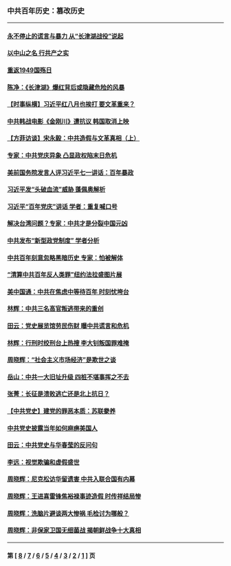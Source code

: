 ### 中共百年历史：篡改历史
---
#### [永不停止的谎言与暴力 从“长津湖战役”说起](../../pages/nf1176115/n13494094.md?11260430) 
#### [以中山之名 行共产之实](../../pages/nf1176115/n13346437.md?11260430) 
#### [重返1949国殇日](../../pages/nf1176115/n13346372.md?11260430) 
#### [陈净：《长津湖》爆红背后或隐藏危险的风暴](../../pages/nf1176115/n13314364.md?11260430) 
#### [【时事纵横】习近平红八月也挨打 要文革重来？](../../pages/nf1176115/n13231393.md?11260430) 
#### [中共韩战电影《金刚川》遭抗议 韩国取消上映](../../pages/nf1176115/n13219114.md?11260430) 
#### [【方菲访谈】宋永毅：中共造假与文革真相（上）](../../pages/nf1176115/n13200760.md?11260430) 
#### [专家：中共党庆异象 凸显政权陷末日危机](../../pages/nf1176115/n13067084.md?11260430) 
#### [美前国务院发言人评习近平七一讲话：百年暴政](../../pages/nf1176115/n13066986.md?11260430) 
#### [习近平发“头破血流”威胁 蓬佩奥解析](../../pages/nf1176115/n13063604.md?11260430) 
#### [习近平“百年党庆”讲话 学者：重复喊口号](../../pages/nf1176115/n13061411.md?11260430) 
#### [解决台湾问题？专家：中共才是分裂中国元凶](../../pages/nf1176115/n13060811.md?11260430) 
#### [中共发布“新型政党制度” 学者分析](../../pages/nf1176115/n13056354.md?11260430) 
#### [中共百年刻意忽略黑暗历史 专家：怕被解体](../../pages/nf1176115/n13056056.md?11260430) 
#### [“清算中共百年反人类罪”纽约法拉盛图片展](../../pages/nf1176115/n13052220.md?11260430) 
#### [美中国通：中共在焦虑中等待百年 时刻忧垮台](../../pages/nf1176115/n13048820.md?11260430) 
#### [林辉：中共三名高官叛逃带来的重创](../../pages/nf1176115/n13035206.md?11260430) 
#### [田云：党史展览馆劳民伤财 曝中共谎言和危机](../../pages/nf1176115/n13033900.md?11260430) 
#### [林辉：行刑时绞刑台上热搜 李大钊叛国罪难掩](../../pages/nf1176115/n13031965.md?11260430) 
#### [周晓辉：“社会主义市场经济”是欺世之谈](../../pages/nf1176115/n13024090.md?11260430) 
#### [岳山：中共一大旧址升级 四桩不堪事挥之不去](../../pages/nf1176115/n13021697.md?11260430) 
#### [张菁：长征是溃败逃亡还是北上抗日？](../../pages/nf1176115/n13020585.md?11260430) 
#### [【中共党史】建党的罪恶本质：苏联豢养](../../pages/nf1176115/n13011888.md?11260430) 
#### [中共党史披露当年如何麻痹美国人](../../pages/nf1176115/n12966400.md?11260430) 
#### [田云：中共党史与华春莹的反问句](../../pages/nf1176115/n12765178.md?11260430) 
#### [李远：视觉欺骗和虚假盛世](../../pages/nf1176115/n12993376.md?11260430) 
#### [周晓辉：尼克松访华留遗害 中共入联合国有内幕](../../pages/nf1176115/n12991422.md?11260430) 
#### [周晓辉：王进喜雷锋焦裕禄事迹造假 时传祥结局惨](../../pages/nf1176115/n12985497.md?11260430) 
#### [周晓辉：洗脑片避谈两大惨祸 毛检讨为哪般？](../../pages/nf1176115/n12971285.md?11260430) 
#### [周晓辉：非保家卫国无细菌战 揭朝鲜战争十大真相](../../pages/nf1176115/n12954161.md?11260430) 

---
#### 第 [ [8](./8.md?11260430) / [7](./7.md?11260430) / [6](./6.md?11260430) / [5](./5.md?11260430) / [4](./4.md?11260430) / [3](./3.md?11260430) / [2](./2.md?11260430) / [1](./1.md?11260430) ] 页
